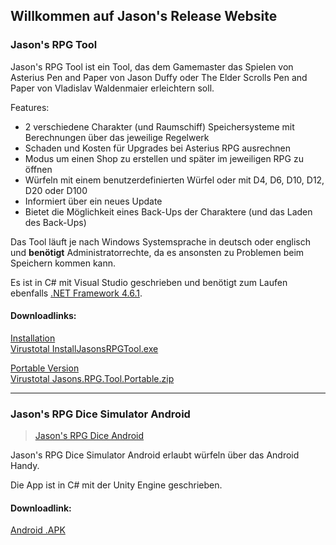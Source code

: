 ## Willkommen auf Jason's Release Website

### Jason's RPG Tool
<blockquote class="imgur-embed-pub" lang="en" data-id="a/r2M2RQb"><a href="//imgur.com/r2M2RQb"></a></blockquote><script async src="//s.imgur.com/min/embed.js" charset="utf-8"></script>

Jason's RPG Tool ist ein Tool, das dem Gamemaster das Spielen von Asterius Pen and Paper von Jason Duffy oder The Elder Scrolls Pen and Paper von Vladislav Waldenmaier erleichtern soll.

Features:
- 2 verschiedene Charakter (und Raumschiff) Speichersysteme mit Berechnungen über das jeweilige Regelwerk
- Schaden und Kosten für Upgrades bei Asterius RPG ausrechnen
- Modus um einen Shop zu erstellen und später im jeweiligen RPG zu öffnen
- Würfeln mit einem benutzerdefinierten Würfel oder mit D4, D6, D10, D12, D20 oder D100
- Informiert über ein neues Update
- Bietet die Möglichkeit eines Back-Ups der Charaktere (und das Laden des Back-Ups)

Das Tool läuft je nach Windows Systemsprache in deutsch oder englisch und **benötigt** Administratorrechte, da es ansonsten zu Problemen beim Speichern kommen kann.

Es ist in C# mit Visual Studio geschrieben und benötigt zum Laufen ebenfalls [.NET Framework 4.6.1](https://www.microsoft.com/de-de/download/details.aspx?id=49982).

#### Downloadlinks:

[Installation](https://github.com/Jason360x/jason360x.github.io/releases/download/v2.1/Install.Jasons.RPG.Tool.exe)
<br> [Virustotal InstallJasonsRPGTool.exe](https://www.virustotal.com/gui/file/65712176fe32b4b5b8ccd00ff64c2400497b00e525b8777bc13304c0560b8e4d/)

[Portable Version](https://github.com/Jason360x/jason360x.github.io/releases/download/v2.1/Jasons.RPG.Tool.Portable.zip)
<br> [Virustotal Jasons.RPG.Tool.Portable.zip](https://www.virustotal.com/gui/file/c63ad1471035e88746c4ccf34b817ebbc09e77b33c216386f26e1e1b6701d04e/)


----

### Jason's RPG Dice Simulator Android
<blockquote class="imgur-embed-pub" lang="en" data-id="a/f2bGIbh"><a href="//imgur.com/f2bGIbh">Jason&#39;s RPG Dice Android</a></blockquote><script async src="//s.imgur.com/min/embed.js" charset="utf-8"></script>

Jason's RPG Dice Simulator Android erlaubt würfeln über das Android Handy.

Die App ist in C# mit der Unity Engine geschrieben.

#### Downloadlink:

[Android .APK](https://github.com/Jason360x/jason360x.github.io/releases/download/v1.0/JasonsRPGDiceAndroid.7z)